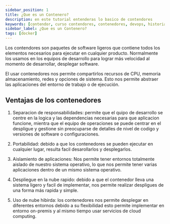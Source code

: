 ```yaml
---
sidebar_position: 1
title: ¿Que es un Contenero?
description: en este tutorial entenderas lo basico de contendores
keywords: [contendor, curso contendores, contenedores, devops, historia de contendor, ventajas de contendores, casos de uso de contendor, contendor tutorial, contendor desde cero, contendor para principiantes, contendor avanzado, contendor en producción]
sidebar_label: ¿Que es un Contenero?
tags: [docker]
---
```


Los contendores son paquetes de software ligeros que contiene todos los elementos necesarios para ejecutar en cualquier producto.
Normalmente los usamos en los equipos de desarrollo para lograr más velocidad al momento de desarrollar, desplegar software.

El usar contenedores nos permite compartirlos recursos de CPU, memoria almacenamiento, redes y opciones de sistema. Esto nos permite
abstraer las aplicaciones del entorno de trabajo o de ejecución.

## Ventajas de los contenedores

1. Separacion de responsabilidades: permite que el quipo de desarrollo se centre en la logica y las dependencias necesarias para
que aplicacion funcione, mientra que el equipo de operaciones se puede centrar en el despligue y gestione sin preocuparse de detalles
de nivel de codigo y versiones de software o configuraciones.

2. Portabilidad: debido a que los contenedores se pueden ejecutar en cualquier lugar, resulta facil desarollarlos y desplegarlos.

3. Aislamiento de aplicaciones: Nos permite tener entornos totalmente aislado de nuestro sistema operativo, lo que nos permite tener varias
aplicaciones dentro de un mismo sistema operativo.

4. Despliegue en la nube rapido: debido a que el contenedor lleva una sistema ligero y facil de implementar, nos permite realizar despligues
de una forma más rapida y simple.

5. Uso de nube hibirda: los contenedores nos permite desplegar en diferentes entornos debido a su flexibilidad esto permite implementar
en entorno on-premis y al mismo tiempo usar servicios de cloud computing.
